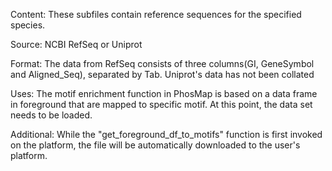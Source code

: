 Content: These subfiles contain reference sequences for the specified species.

Source: NCBI RefSeq or Uniprot

Format: The data from RefSeq consists of three columns(GI, GeneSymbol and Aligned_Seq), separated by Tab. Uniprot's data has not been collated


Uses: The motif enrichment function in PhosMap is based on a data frame in foreground that are mapped to specific motif. At this point, the data set needs to be loaded.

Additional: While the "get_foreground_df_to_motifs" function is first invoked on the platform, the file will be automatically downloaded to the user's platform.
